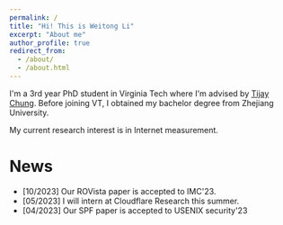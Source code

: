 ```yaml
---
permalink: /
title: "Hi! This is Weitong Li"
excerpt: "About me"
author_profile: true
redirect_from: 
  - /about/
  - /about.html
---
```


I'm a 3rd year PhD student in Virginia Tech where I'm advised by [Tijay Chung](https://taejoong.github.io/). Before joining VT, I obtained my bachelor degree from Zhejiang University.

My current research interest is in Internet measurement. 

News
===
+ [10/2023] Our ROVista paper is accepted to IMC'23.
+ [05/2023] I will intern at Cloudflare Research this summer.
+ [04/2023] Our SPF paper is accepted to USENIX security'23

